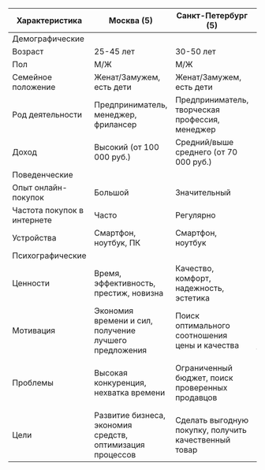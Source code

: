| Характеристика | Москва (5) | Санкт-Петербург (5) | Воронеж (5) | Лиски (5) |
|---|---|---|---|---|
| Демографические| | | | |
| Возраст | 25-45 лет | 30-50 лет | 28-48 лет | 35-55 лет |
| Пол | М/Ж | М/Ж | М/Ж | М/Ж |
| Семейное положение | Женат/Замужем, есть дети | Женат/Замужем, есть дети | Женат/Замужем, есть дети | Женат/Замужем, есть дети |
| Род деятельности | Предприниматель, менеджер, фрилансер | Предприниматель, творческая профессия, менеджер | Предприниматель, рабочий, менеджер | Рабочий, предприниматель, госслужащий |
| Доход | Высокий (от 100 000 руб.) | Средний/выше среднего (от 70 000 руб.) | Средний (от 50 000 руб.) | Ниже среднего/средний (от 30 000 руб.) |
| Поведенческие| | | | |
| Опыт онлайн-покупок | Большой | Значительный | Средний | Небольшой |
| Частота покупок в интернете | Часто | Регулярно | Периодически | Редко |
| Устройства | Смартфон, ноутбук, ПК | Смартфон, ноутбук | Смартфон, ПК | Смартфон, ПК (иногда) |
| Психографические| | | | |
| Ценности | Время, эффективность, престиж, новизна | Качество, комфорт, надежность, эстетика | Доступность, практичность, престиж | Низкая цена, надежность, практичность |
| Мотивация | Экономия времени и сил, получение лучшего предложения | Поиск оптимального соотношения цены и качества | Поиск выгодных предложений, желание не отставать от трендов | Поиск самых низких цен, покупка только при крайней необходимости |
| Проблемы | Высокая конкуренция, нехватка времени | Ограниченный бюджет, поиск проверенных продавцов | Ограниченный выбор товаров, поиск выгодных предложений | Недостаток информации о товарах, недоверие к онлайн-покупкам |
| Цели | Развитие бизнеса, экономия средств, оптимизация процессов |  Сделать выгодную покупку, получить качественный товар | Приобрести нужный товар по выгодной цене, подчеркнуть свой статус |  Купить необходимый товар по минимальной цене |
